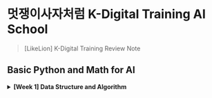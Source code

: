 # 멋쟁이사자처럼 K-Digital Training AI School
> [LikeLion] K-Digital Training Review Note

## Basic Python and Math for AI

<details>
<summary><b>[Week 1] Data Structure and Algorithm </b></summary>   
<div markdown="1">   
   
   
+ [Complexity]()

</div>

<details>
<summary><b>[Week 2] </b></summary>   
<div markdown="1">   
  
</div>

<details>
<summary><b>[Week 3] </b></summary>   
<div markdown="1">   
  
</div>
